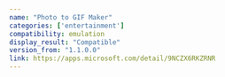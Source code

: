 ```yaml
---
name: "Photo to GIF Maker"
categories: ['entertainment']
compatibility: emulation
display_result: "Compatible"
version_from: "1.1.0.0"
link: https://apps.microsoft.com/detail/9NCZX6RKZRNR
---
```

